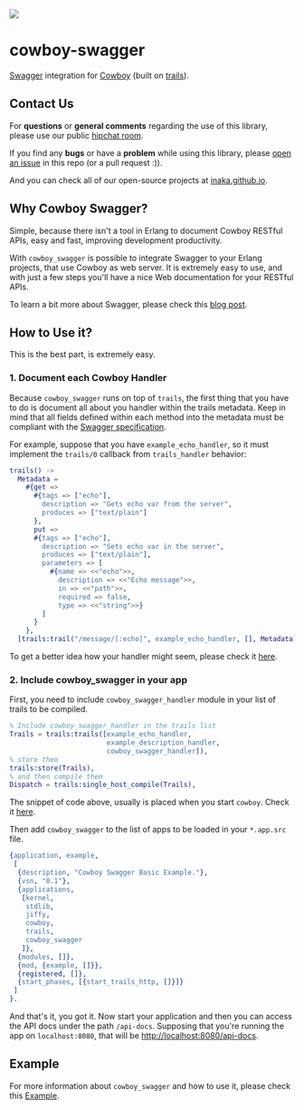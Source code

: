 <img src="http://www.braveterry.com/wp-content/uploads/2015/03/swagger2.png"/>

# cowboy-swagger
[Swagger](http://swagger.io/) integration for [Cowboy](https://github.com/ninenines/cowboy) (built on [trails](https://github.com/inaka/cowboy-trails)).

## Contact Us
For **questions** or **general comments** regarding the use of this library,
please use our public [hipchat room](https://www.hipchat.com/gpBpW3SsT).

If you find any **bugs** or have a **problem** while using this library, please
[open an issue](https://github.com/inaka/elvis/issues/new) in this repo
(or a pull request :)).

And you can check all of our open-source projects at [inaka.github.io](http://inaka.github.io).

## Why Cowboy Swagger?
Simple, because there isn't a tool in Erlang to document Cowboy RESTful APIs, easy and fast,
improving development productivity.

With `cowboy_swagger` is possible to integrate Swagger to your Erlang projects, that use Cowboy as web server.
It is extremely easy to use, and with just a few steps you'll have a nice Web documentation for your RESTful APIs.

To learn a bit more about Swagger, please check this [blog post](http://inaka.net/blog/2015/06/23/erlang-swagger-2015/).

## How to Use it?
This is the best part, is extremely easy.

### 1. Document each Cowboy Handler
Because `cowboy_swagger` runs on top of `trails`, the first thing that you have to do
is document all about you handler within the trails metadata. Keep in mind that
all fields defined within each method into the metadata must be compliant with the
[Swagger specification](http://swagger.io/specification).

For example, suppose that you have `example_echo_handler`, so it must implement the `trails/0`
callback from `trails_handler` behavior:

```erlang
trails() ->
  Metadata =
    #{get =>
      #{tags => ["echo"],
        description => "Gets echo var from the server",
        produces => ["text/plain"]
      },
      put =>
      #{tags => ["echo"],
        description => "Sets echo var in the server",
        produces => ["text/plain"],
        parameters => [
          #{name => <<"echo">>,
            description => <<"Echo message">>,
            in => <<"path">>,
            required => false,
            type => <<"string">>}
        ]
      }
    },
  [trails:trail("/message/[:echo]", example_echo_handler, [], Metadata)].
```

To get a better idea how your handler might seem, please check it [here](./example/src/example_echo_handler.erl).

### 2. Include cowboy_swagger in your app
First, you need to include `cowboy_swagger_handler` module in your list of trails to be compiled.

```erlang
% Include cowboy_swagger_handler in the trails list
Trails = trails:trails([example_echo_handler,
                        example_description_handler,
                        cowboy_swagger_handler]),
% store them
trails:store(Trails),
% and then compile them
Dispatch = trails:single_host_compile(Trails),
```

The snippet of code above, usually is placed when you start `cowboy`. Check it [here](./example/src/example.erl#31).

Then add `cowboy_swagger` to the list of apps to be loaded in your `*.app.src` file.

```erlang
{application, example,
 [
  {description, "Cowboy Swagger Basic Example."},
  {vsn, "0.1"},
  {applications,
   [kernel,
    stdlib,
    jiffy,
    cowboy,
    trails,
    cowboy_swagger
   ]},
  {modules, []},
  {mod, {example, []}},
  {registered, []},
  {start_phases, [{start_trails_http, []}]}
 ]
}.
```

And that's it, you got it. Now start your application and then you can access the API docs
under the path `/api-docs`. Supposing that you're running the app on `localhost:8080`,
that will be [http://localhost:8080/api-docs](http://localhost:8080/api-docs).

## Example
For more information about `cowboy_swagger` and how to use it, please check this [Example](./example).
